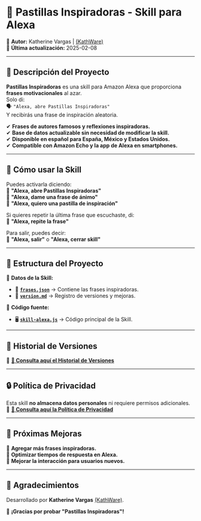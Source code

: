 # 💊 **Pastillas Inspiradoras - Skill para Alexa**  

📌 **Autor:** Katherine Vargas | [(KathWare)](https://kathware.com.ar)  
📅 **Última actualización:** 2025-02-08  

---

## 📌 **Descripción del Proyecto**  

**Pastillas Inspiradoras** es una skill para Amazon Alexa que proporciona **frases motivacionales** al azar.  
Solo di:  
🗣️ `"Alexa, abre Pastillas Inspiradoras"`  
Y recibirás una frase de inspiración aleatoria.  

✔ **Frases de autores famosos y reflexiones inspiradoras.**  
✔ **Base de datos actualizable sin necesidad de modificar la skill.**  
✔ **Disponible en español para España, México y Estados Unidos.**  
✔ **Compatible con Amazon Echo y la app de Alexa en smartphones.**  

---

## 🚀 **Cómo usar la Skill**  

Puedes activarla diciendo:  
🔹 **"Alexa, abre Pastillas Inspiradoras"**  
🔹 **"Alexa, dame una frase de ánimo"**  
🔹 **"Alexa, quiero una pastilla de inspiración"**  

Si quieres repetir la última frase que escuchaste, di:  
🔹 **"Alexa, repite la frase"**  

Para salir, puedes decir:  
🔹 **"Alexa, salir"** o **"Alexa, cerrar skill"**  

---

## 📂 **Estructura del Proyecto**  

📌 **Datos de la Skill:**  
- 📝 **[`frases.json`](./frases.json)** → Contiene las frases inspiradoras.  
- 📜 **[`version.md`](./version.md)** → Registro de versiones y mejoras.  

📌 **Código fuente:**  
- 🖥️ **[`skill-alexa.js`](./skill-alexa.js)** → Código principal de la Skill.  

---

## 📜 **Historial de Versiones**  

🔗 **[📜 Consulta aquí el Historial de Versiones](version.md)**  

---

## 🔒 **Política de Privacidad**  

Esta skill **no almacena datos personales** ni requiere permisos adicionales.  
🔗 **[📄 Consulta aquí la Política de Privacidad](https://dragonmoon1522.github.io/Pastillas-Inspiradoras/Politica%20de%20Privacidad)**  

---

## 🎨 **Próximas Mejoras**  

🚀 **Agregar más frases inspiradoras.**  
🚀 **Optimizar tiempos de respuesta en Alexa.**  
🚀 **Mejorar la interacción para usuarios nuevos.**  

---

## 💜 **Agradecimientos**  

Desarrollado por **Katherine Vargas** [(KathWare)](https://kathware.com.ar).  

📢 **¡Gracias por probar "Pastillas Inspiradoras"!**  
